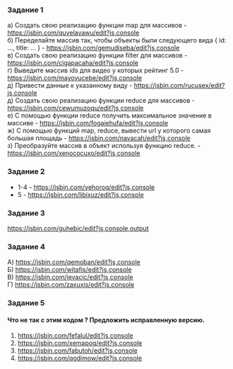 ### Задание 1  
a) Создать свою реализацию функции map для массивов - https://jsbin.com/quvelavawu/edit?js,console   
б) Переделайте массив так, чтобы объекты были следующего вида { id: …, title: … } - https://jsbin.com/gemudiseba/edit?js,console  
в) Создать свою реализацию функции filter для массивов - https://jsbin.com/cigapacaha/edit?js,console  
г) Выведите массив ids для видео у которых рейтинг 5.0 - https://jsbin.com/mayovucebe/edit?js,console  
д) Привести данные к указанному виду - https://jsbin.com/rucusex/edit?js,console  
д) Создать свою реализацию функции reduce для массивов - https://jsbin.com/cewumuzoqu/edit?js,console  
е) С помощью функции reduce получить максимальное значение в массиве - https://jsbin.com/fogajehufa/edit?js,console  
ж) С помощью функций map, reduce, вывести url у которого самая большая площадь - https://jsbin.com/navacah/edit?js,console  
з) Преобразуйте массив в объект используя функцию reduce. - https://jsbin.com/xenococuxo/edit?js,console  
  
### Задание 2   
* 1-4 - https://jsbin.com/yehoroq/edit?js,console   
* 5 - https://jsbin.com/libixuz/edit?js,console    
  
### Задание 3
https://jsbin.com/guhebic/edit?js,console,output   
  
### Задание 4
A) https://jsbin.com/qemoban/edit?js,console  
Б) https://jsbin.com/witafis/edit?js,console  
В) https://jsbin.com/jevacic/edit?js,console  
Г) https://jsbin.com/zaxuxis/edit?js,console  

### Задание 5
#### Что не так с этим кодом ? Предложить исправленную версию.  
1) https://jsbin.com/fefalul/edit?js,console  
2) https://jsbin.com/xemapoq/edit?js,console  
3) https://jsbin.com/fabutoh/edit?js,console  
4) https://jsbin.com/qodimow/edit?js,console  


